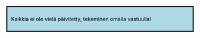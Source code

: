 <div style="color:black; border-style: solid; padding: 10px; margin-bottom: 15px; background-color: #add8e6;">

Kaikkia ei ole vielä päivitetty, tekeminen omalla vastuulla!

</div>